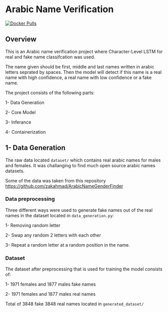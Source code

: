 # Arabic Name Verification

<a href="https://hub.docker.com/r/mohamedgamin/digified"><img src="https://img.shields.io/docker/pulls/ultralytics/yolov5?logo=docker" alt="Docker Pulls"></a>

## Overview
This is an Arabic name verification project where Character-Level LSTM for real and fake name classifcation was used. 

The name given should be first, middle and last names written in arabic letters seprated by spaces. Then the model will detect if this name is a real name with high confidence, a real name with low confidence or a fake name.

The project consists of the following parts:

1- Data Generation

2- Core Model

3- Inferance

4- Containerization

## 1- Data Generation
The raw data located `dataset/` which contains real arabic names for males and females. It was challanging to find much open source arabic names datasets. 

Some of the data was taken from this repository https://github.com/zakahmad/ArabicNameGenderFinder

### Data preprocessing

Three different ways were used to generate fake names out of the real names in the dataset located in `data_generation.py`:

1- Removing random letter

2- Swap any random 2 letters with each other

3- Repeat a random letter at a random position in the name.

### Dataset

The dataset after preprocessing that is used for training the model consists of:

1- 1971 females and 1877 males fake names

2- 1971 females and 1877 males real names

Total of 3848 fake 3848 real names located in `generated_dataset/`





